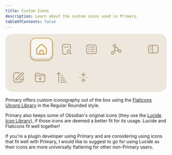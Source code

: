 ```yaml
---
title: Custom Icons
description: Learn about the custom icons used in Primary.
tableOfContents: false
---
```


![Custom Icons using Flaticons UIcons](/src/media/demos/interface_custom-icons.png)

Primary offers custom iconography out of the box using the [Flaticons UIcons Library](https://www.flaticon.com/icon-fonts-most-downloaded) in the Regular Rounded style.

Primary also keeps some of Obsidian's original icons (they use the [Lucide Icon Library](https://lucide.dev/icons/)), if those icons are deemed a better fit for its usage. Lucide and Flaticons fit well together!

If you're a plugin developer using Primary and are considering using icons that fit well with Primary, I would like to suggest to go for using Lucide as their icons are more universally flattering for other non-Primary users.